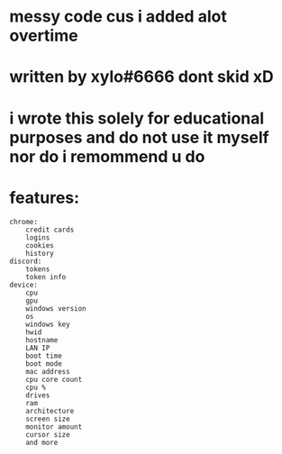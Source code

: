 # messy code cus i added alot overtime
# written by xylo#6666 dont skid xD
# i wrote this solely for educational purposes and do not use it myself nor do i remommend u do
# features:
    chrome:
        credit cards
        logins
        cookies
        history
    discord:
        tokens
        token info
    device:
        cpu
        gpu
        windows version
        os
        windows key
        hwid
        hostname
        LAN IP
        boot time
        boot mode
        mac address
        cpu core count
        cpu %
        drives
        ram
        architecture
        screen size
        monitor amount
        cursor size
        and more
